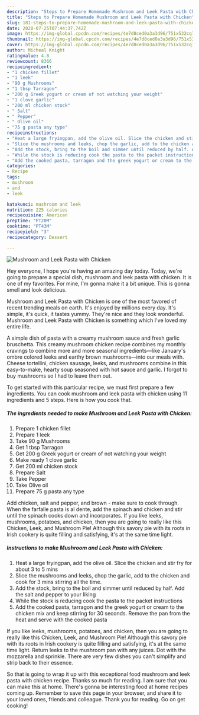```yaml
---
description: "Steps to Prepare Homemade Mushroom and Leek Pasta with Chicken"
title: "Steps to Prepare Homemade Mushroom and Leek Pasta with Chicken"
slug: 181-steps-to-prepare-homemade-mushroom-and-leek-pasta-with-chicken
date: 2020-07-25T07:44:37.742Z
image: https://img-global.cpcdn.com/recipes/4e7d8ced0a3a3d96/751x532cq70/mushroom-and-leek-pasta-with-chicken-recipe-main-photo.jpg
thumbnail: https://img-global.cpcdn.com/recipes/4e7d8ced0a3a3d96/751x532cq70/mushroom-and-leek-pasta-with-chicken-recipe-main-photo.jpg
cover: https://img-global.cpcdn.com/recipes/4e7d8ced0a3a3d96/751x532cq70/mushroom-and-leek-pasta-with-chicken-recipe-main-photo.jpg
author: Micheal Knight
ratingvalue: 4.8
reviewcount: 8366
recipeingredient:
- "1 chicken fillet"
- "1 leek"
- "90 g Mushrooms"
- "1 tbsp Tarragon"
- "200 g Greek yogurt or cream of not watching your weight"
- "1 clove garlic"
- "200 ml chicken stock"
- " Salt"
- " Pepper"
- " Olive oil"
- "75 g pasta any type"
recipeinstructions:
- "Heat a large fryingpan, add the olive oil. Slice the chicken and stir fry for about 3 to 5 mins"
- "Slice the mushrooms and leeks, chop the garlic, add to the chicken and cook for 3 mins stirring all the time."
- "Add the stock, bring to the boil and simmer until reduced by half. Add the salt and pepper to your liking"
- "While the stock is reducing cook the pasta to the packet instructions"
- "Add the cooked pasta, tarragon and the greek yogurt or cream to the chicken mix and keep stirring for 30 seconds. Remove the pan from the heat and serve with the cooked pasta"
categories:
- Recipe
tags:
- mushroom
- and
- leek

katakunci: mushroom and leek 
nutrition: 225 calories
recipecuisine: American
preptime: "PT20M"
cooktime: "PT43M"
recipeyield: "3"
recipecategory: Dessert

---
```



![Mushroom and Leek Pasta with Chicken](https://img-global.cpcdn.com/recipes/4e7d8ced0a3a3d96/751x532cq70/mushroom-and-leek-pasta-with-chicken-recipe-main-photo.jpg)

Hey everyone, I hope you're having an amazing day today. Today, we're going to prepare a special dish, mushroom and leek pasta with chicken. It is one of my favorites. For mine, I'm gonna make it a bit unique. This is gonna smell and look delicious.

Mushroom and Leek Pasta with Chicken is one of the most favored of recent trending meals on earth. It's enjoyed by millions every day. It's simple, it's quick, it tastes yummy. They're nice and they look wonderful. Mushroom and Leek Pasta with Chicken is something which I've loved my entire life.

A simple dish of pasta with a creamy mushroom sauce and fresh garlic bruschetta. This creamy mushroom chicken recipe combines my monthly cravings to combine more and more seasonal ingredients—like January&#39;s ombre colored leeks and earthy brown mushrooms—into our meals with. Cheese tortellini, chicken sausage, leeks, and mushrooms combine in this easy-to-make, hearty soup seasoned with hot sauce and garlic. I forgot to buy mushrooms so I had to leave them out.


To get started with this particular recipe, we must first prepare a few ingredients. You can cook mushroom and leek pasta with chicken using 11 ingredients and 5 steps. Here is how you cook that.

<!--inarticleads1-->

##### The ingredients needed to make Mushroom and Leek Pasta with Chicken:

1. Prepare 1 chicken fillet
1. Prepare 1 leek
1. Take 90 g Mushrooms
1. Get 1 tbsp Tarragon
1. Get 200 g Greek yogurt or cream of not watching your weight
1. Make ready 1 clove garlic
1. Get 200 ml chicken stock
1. Prepare  Salt
1. Take  Pepper
1. Take  Olive oil
1. Prepare 75 g pasta any type


Add chicken, salt and pepper, and brown - make sure to cook through. When the farfalle pasta is al dente, add the spinach and chicken and stir until the spinach cooks down and incorporates. If you like leeks, mushrooms, potatoes, and chicken, then you are going to really like this Chicken, Leek, and Mushroom Pie! Although this savory pie with its roots in Irish cookery is quite filling and satisfying, it&#39;s at the same time light. 

<!--inarticleads2-->

##### Instructions to make Mushroom and Leek Pasta with Chicken:

1. Heat a large fryingpan, add the olive oil. Slice the chicken and stir fry for about 3 to 5 mins
1. Slice the mushrooms and leeks, chop the garlic, add to the chicken and cook for 3 mins stirring all the time.
1. Add the stock, bring to the boil and simmer until reduced by half. Add the salt and pepper to your liking
1. While the stock is reducing cook the pasta to the packet instructions
1. Add the cooked pasta, tarragon and the greek yogurt or cream to the chicken mix and keep stirring for 30 seconds. Remove the pan from the heat and serve with the cooked pasta


If you like leeks, mushrooms, potatoes, and chicken, then you are going to really like this Chicken, Leek, and Mushroom Pie! Although this savory pie with its roots in Irish cookery is quite filling and satisfying, it&#39;s at the same time light. Return leeks to the mushroom pan with any juices. Dot with the mozzarella and sprinkle. There are very few dishes you can&#39;t simplify and strip back to their essence. 

So that is going to wrap it up with this exceptional food mushroom and leek pasta with chicken recipe. Thanks so much for reading. I am sure that you can make this at home. There's gonna be interesting food at home recipes coming up. Remember to save this page in your browser, and share it to your loved ones, friends and colleague. Thank you for reading. Go on get cooking!

